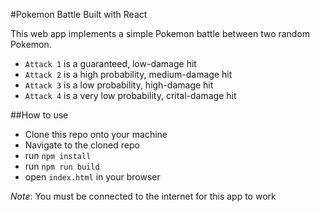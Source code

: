 #Pokemon Battle Built with React

This web app implements a simple Pokemon battle between two random Pokemon.
- `Attack 1` is a guaranteed, low-damage hit
- `Attack 2` is a high probability, medium-damage hit
- `Attack 3` is a low probability, high-damage hit
- `Attack 4` is a very low probability, crital-damage hit

##How to use
- Clone this repo onto your machine
- Navigate to the cloned repo
- run `npm install`
- run `npm run build`
- open `index.html` in your browser

*Note*: You must be connected to the internet for this app to work
